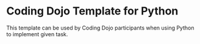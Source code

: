 # Coding Dojo Template for Python

This template can be used by Coding Dojo participants
when using Python to implement given task.